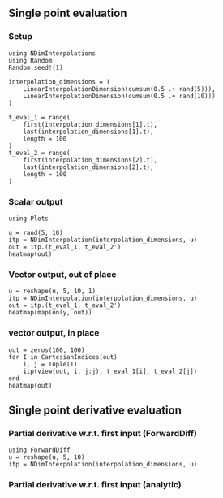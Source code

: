 ## Single point evaluation

### Setup

```@example tutorial
using NDimInterpolations
using Random
Random.seed!(1)

interpolation_dimensions = (
    LinearInterpolationDimension(cumsum(0.5 .+ rand(5))),
    LinearInterpolationDimension(cumsum(0.5 .+ rand(10)))
)

t_eval_1 = range(
    first(interpolation_dimensions[1].t),
    last(interpolation_dimensions[1].t),
    length = 100
)
t_eval_2 = range(
    first(interpolation_dimensions[2].t),
    last(interpolation_dimensions[2].t),
    length = 100
)
```

### Scalar output

```@example tutorial
using Plots

u = rand(5, 10)
itp = NDimInterpolation(interpolation_dimensions, u)
out = itp.(t_eval_1, t_eval_2')
heatmap(out)
```

### Vector output, out of place

```@example tutorial
u = reshape(u, 5, 10, 1)
itp = NDimInterpolation(interpolation_dimensions, u)
out = itp.(t_eval_1, t_eval_2')
heatmap(map(only, out))
```

### vector output, in place

```@example tutorial
out = zeros(100, 100)
for I in CartesianIndices(out)
    i, j = Tuple(I)
    itp(view(out, i, j:j), t_eval_1[i], t_eval_2[j])
end
heatmap(out)
```

## Single point derivative evaluation

### Partial derivative w.r.t. first input (ForwardDiff)

```@example tutorial
using ForwardDiff
u = reshape(u, 5, 10)
itp = NDimInterpolation(interpolation_dimensions, u)

```

### Partial derivative w.r.t. first input (analytic)

```@example tutorial

```